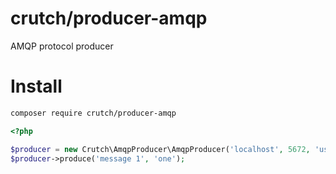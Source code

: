 # crutch/producer-amqp

AMQP protocol producer

# Install

```bash
composer require crutch/producer-amqp
```

```php
<?php

$producer = new Crutch\AmqpProducer\AmqpProducer('localhost', 5672, 'user', 'password');
$producer->produce('message 1', 'one');
```
